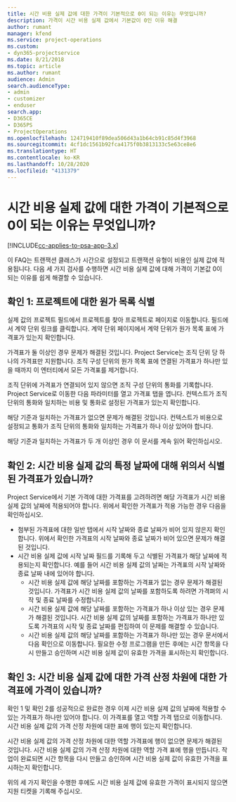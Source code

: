 ```yaml
---
title: 시간 비용 실제 값에 대한 가격이 기본적으로 0이 되는 이유는 무엇입니까?
description: 가격이 시간 비용 실제 값에서 기본값이 0인 이유 해결
author: rumant
manager: kfend
ms.service: project-operations
ms.custom:
- dyn365-projectservice
ms.date: 8/21/2018
ms.topic: article
ms.author: rumant
audience: Admin
search.audienceType:
- admin
- customizer
- enduser
search.app:
- D365CE
- D365PS
- ProjectOperations
ms.openlocfilehash: 124719410f89dea506d43a1b64cb91c85d4f3968
ms.sourcegitcommit: 4cf1dc1561b92fca4175f0b3813133c5e63ce8e6
ms.translationtype: HT
ms.contentlocale: ko-KR
ms.lasthandoff: 10/28/2020
ms.locfileid: "4131379"
---
```

# <a name="why-is-the-price-defaulting-to-zero-on-time-cost-actuals"></a>시간 비용 실제 값에 대한 가격이 기본적으로 0이 되는 이유는 무엇입니까?

[!INCLUDE[cc-applies-to-psa-app-3.x](../includes/cc-applies-to-psa-app-3x.md)]

이 FAQ는 트랜잭션 클래스가 시간으로 설정되고 트랜잭션 유형이 비용인 실제 값에 적용됩니다. 다음 세 가지 검사를 수행하면 시간 비용 실제 값에 대해 가격이 기본값 0이 되는 이유를 쉽게 해결할 수 있습니다.
 
## <a name="check-1-identify-the-cost-price-list-for-the-project"></a>확인 1: 프로젝트에 대한 원가 목록 식별

실제 값의 프로젝트 필드에서 프로젝트를 찾아 프로젝트로 페이지로 이동합니다. 필드에서 계약 단위 링크를 클릭합니다. 계약 단위 페이지에서 계약 단위가 원가 목록 표에 가격표가 있는지 확인합니다.

가격표가 둘 이상인 경우 문제가 해결된 것입니다. Project Service는 조직 단위 당 하나의 가격표만 지원합니다. 조직 구성 단위의 원가 목록 표에 연결된 가격표가 하나만 있을 때까지 이 엔터티에서 모든 가격표를 제거합니다.

조직 단위에 가격표가 연결되어 있지 않으면 조직 구성 단위의 통화를 기록합니다. Project Service로 이동한 다음 파라미터를 열고 가격표 탭을 엽니다. 컨텍스트가 조직 단위의 통화와 일치하는 비용 및 통화로 설정된 가격표가 있는지 확인합니다.
 
해당 기준과 일치하는 가격표가 없으면 문제가 해결된 것입니다. 컨텍스트가 비용으로 설정되고 통화가 조직 단위의 통화와 일치하는 가격표가 하나 이상 있어야 합니다.

해당 기준과 일치하는 가격표가 두 개 이상인 경우 이 문서를 계속 읽어 확인하십시오.

## <a name="check-2-are-any-of-the-price-lists-identified-above-valid-for-the-specific-date-of-the-time-cost-actual"></a>확인 2: 시간 비용 실제 값의 특정 날짜에 대해 위의서 식별된 가격표가 있습니까?

Project Service에서 기본 가격에 대한 가격표를 고려하려면 해당 가격표가 시간 비용 실제 값의 날짜에 적용되어야 합니다. 위에서 확인한 가격표가 적용 가능한 경우 다음을 확인하십시오.

- 첨부된 가격표에 대한 일반 탭에서 시작 날짜와 종료 날짜가 비어 있지 않은지 확인합니다. 위에서 확인한 가격표의 시작 날짜와 종료 날짜가 비어 있으면 문제가 해결된 것입니다. 
- 시간 비용 실제 값에 시작 날짜 필드를 기록해 두고 식별된 가격표가 해당 날짜에 적용되는지 확인합니다. 예를 들어 시간 비용 실제 값의 날짜는 가격표의 시작 날짜와 종료 날짜 내에 있어야 합니다. 
    - 시간 비용 실제 값에 해당 날짜를 포함하는 가격표가 없는 경우 문제가 해결된 것입니다. 가격표가 시간 비용 실제 값의 날짜를 포함하도록 하려면 가격펴의 시작 및 종료 날짜를 수정합니다. 
    - 시간 비용 실제 값에 해당 날짜를 포함하는 가격표가 하나 이상 있는 경우 문제가 해결된 것입니다. 시간 비용 실제 값의 날짜를 포함하는 가격표가 하나만 있도록 가격표의 시작 및 종료 날짜를 편집하여 이 문제를 해결할 수 있습니다. 
    - 시간 비용 실제 값의 해당 날짜를 포함하는 가격표가 하나만 있는 경우 문서에서 다음 확인으로 이동합니다.
필요한 수정 프로그램을 만든 후에는 시간 항목을 다시 만들고 승인하며 시간 비용 실제 값이 유효한 가격을 표시하는지 확인합니다.

## <a name="check-3-is-there-a-price-in-the-price-list-for-the-pricing-dimensions-on-the-time-cost-actual"></a>확인 3: 시간 비용 실제 값에 대한 가격 산정 차원에 대한 가격표에 가격이 있습니까?

확인 1 및 확인 2를 성공적으로 완료한 경우 이제 시간 비용 실제 값의 날짜에 적용할 수 있는 가격표가 하나만 있어야 합니다. 이 가격표를 열고 역할 가격 탭으로 이동합니다. 시간 비용 실제 값의 가격 산정 차원에 대한 표에 행이 있는지 확인합니다.

시간 비용 실제 값의 가격 산정 차원에 대한 역할 가격표에 행이 없으면 문제가 해결된 것입니다. 시간 비용 실제 값의 가격 산정 차원에 대한 역할 가격 표에 행을 만듭니다. 작업이 완료되면 시간 항목을 다시 만들고 승인하며 시간 비용 실제 값이 유효한 가격을 표시하는지 확인합니다.
 
위의 세 가지 확인을 수행한 후에도 시간 비용 실제 값에 유효한 가격이 표시되지 않으면 지원 티켓을 기록해 주십시오.



